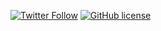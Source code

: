 [![Twitter Follow](https://img.shields.io/twitter/follow/Bacon_Space.svg?style=social?style=flat-square)](http://twitter.com/Bacon_Space)
[![GitHub license](https://img.shields.io/github/license/mashape/apistatus.svg?style=flat-square)]()
